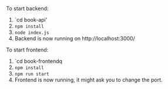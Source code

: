 To start backend:
1. `cd book-api'
2. `npm install`
3. `node index.js`
4. Backend is now running on http://localhost:3000/

To start frontend:
1. `cd book-frontendq
2. `npm install`
3. `npm run start`
4. Frontend is now running, it might ask you to change the port.
